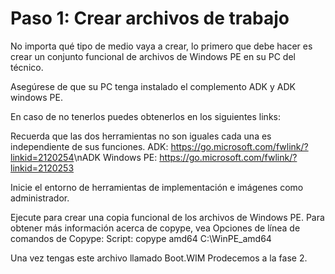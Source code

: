 # Paso 1: Crear archivos de trabajo
No importa qué tipo de medio vaya a crear, lo primero que debe hacer es crear un conjunto funcional de archivos de Windows PE en su PC del técnico.

Asegúrese de que su PC tenga instalado el complemento ADK y ADK windows PE.

En caso de no tenerlos puedes obtenerlos en los siguientes links:

Recuerda que las dos herramientas no son iguales cada una es independiente de sus funciones.
ADK: <link>https://go.microsoft.com/fwlink/?linkid=2120254</link>\nADK Windows PE: <link>https://go.microsoft.com/fwlink/?linkid=2120253</link>

Inicie el entorno de herramientas de implementación e imágenes como administrador.

Ejecute para crear una copia funcional de los archivos de Windows PE. Para obtener más información acerca de copype, vea Opciones de línea de comandos de Copype:
Script:  copype amd64 C:\WinPE_amd64

Una vez tengas este archivo llamado Boot.WIM Prodecemos a la fase 2.
